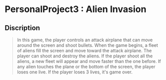 # PersonalProject3 : Alien Invasion
## Discription
>In this game, the player controls an attack airplane that can move around the screen and shoot bullets. When the game begins, a fleet of aliens fill the screen and move toward the attack airplane. The player can shoot and destroy the aliens. If the player shoot all the aliens, a new fleet will appear and move faster than the one before.
If any alien touches the plane or the bottom of the screen, the player loses one live. If the player loses 3 lives, it's game over.
